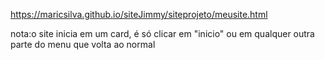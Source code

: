 https://maricsilva.github.io/siteJimmy/siteprojeto/meusite.html

nota:o site inicia em um card, é só clicar em "inicio" ou em qualquer outra parte do menu que volta ao normal
